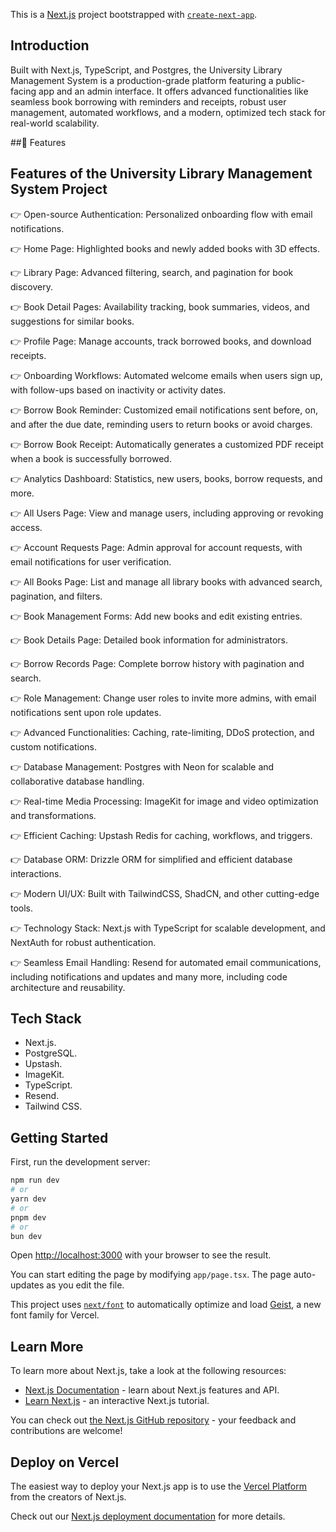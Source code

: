 This is a [Next.js](https://nextjs.org) project bootstrapped with [`create-next-app`](https://nextjs.org/docs/app/api-reference/cli/create-next-app).

## Introduction
Built with Next.js, TypeScript, and Postgres, the University Library Management System is a production-grade platform featuring a public-facing app and an admin interface. It offers advanced functionalities like seamless book borrowing with reminders and receipts, robust user management, automated workflows, and a modern, optimized tech stack for real-world scalability.

##🔋 Features


## Features of the University Library Management System Project

👉 Open-source Authentication: Personalized onboarding flow with email notifications.

👉 Home Page: Highlighted books and newly added books with 3D effects.

👉 Library Page: Advanced filtering, search, and pagination for book discovery.

👉 Book Detail Pages: Availability tracking, book summaries, videos, and suggestions for similar books.

👉 Profile Page: Manage accounts, track borrowed books, and download receipts.

👉 Onboarding Workflows: Automated welcome emails when users sign up, with follow-ups based on inactivity or activity dates.

👉 Borrow Book Reminder: Customized email notifications sent before, on, and after the due date, reminding users to return books or avoid charges.

👉 Borrow Book Receipt: Automatically generates a customized PDF receipt when a book is successfully borrowed.

👉 Analytics Dashboard: Statistics, new users, books, borrow requests, and more.

👉 All Users Page: View and manage users, including approving or revoking access.

👉 Account Requests Page: Admin approval for account requests, with email notifications for user verification.

👉 All Books Page: List and manage all library books with advanced search, pagination, and filters.

👉 Book Management Forms: Add new books and edit existing entries.

👉 Book Details Page: Detailed book information for administrators.

👉 Borrow Records Page: Complete borrow history with pagination and search.

👉 Role Management: Change user roles to invite more admins, with email notifications sent upon role updates.

👉 Advanced Functionalities: Caching, rate-limiting, DDoS protection, and custom notifications.

👉 Database Management: Postgres with Neon for scalable and collaborative database handling.

👉 Real-time Media Processing: ImageKit for image and video optimization and transformations.

👉 Efficient Caching: Upstash Redis for caching, workflows, and triggers.

👉 Database ORM: Drizzle ORM for simplified and efficient database interactions.

👉 Modern UI/UX: Built with TailwindCSS, ShadCN, and other cutting-edge tools.

👉 Technology Stack: Next.js with TypeScript for scalable development, and NextAuth for robust authentication.

👉 Seamless Email Handling: Resend for automated email communications, including notifications and updates and many more, including code architecture and reusability.

## Tech Stack
- Next.js.
- PostgreSQL.
- Upstash.
- ImageKit.
- TypeScript.
- Resend.
- Tailwind CSS.

## Getting Started

First, run the development server:

```bash
npm run dev
# or
yarn dev
# or
pnpm dev
# or
bun dev
```

Open [http://localhost:3000](http://localhost:3000) with your browser to see the result.

You can start editing the page by modifying `app/page.tsx`. The page auto-updates as you edit the file.

This project uses [`next/font`](https://nextjs.org/docs/app/building-your-application/optimizing/fonts) to automatically optimize and load [Geist](https://vercel.com/font), a new font family for Vercel.

## Learn More

To learn more about Next.js, take a look at the following resources:

- [Next.js Documentation](https://nextjs.org/docs) - learn about Next.js features and API.
- [Learn Next.js](https://nextjs.org/learn) - an interactive Next.js tutorial.

You can check out [the Next.js GitHub repository](https://github.com/vercel/next.js) - your feedback and contributions are welcome!

## Deploy on Vercel

The easiest way to deploy your Next.js app is to use the [Vercel Platform](https://vercel.com/new?utm_medium=default-template&filter=next.js&utm_source=create-next-app&utm_campaign=create-next-app-readme) from the creators of Next.js.

Check out our [Next.js deployment documentation](https://nextjs.org/docs/app/building-your-application/deploying) for more details.

